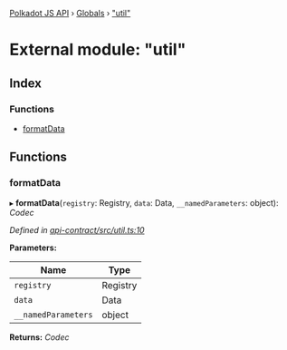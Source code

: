 [Polkadot JS API](../README.md) › [Globals](../globals.md) › ["util"](_util_.md)

# External module: "util"

## Index

### Functions

* [formatData](_util_.md#formatdata)

## Functions

###  formatData

▸ **formatData**(`registry`: Registry, `data`: Data, `__namedParameters`: object): *Codec*

*Defined in [api-contract/src/util.ts:10](https://github.com/polkadot-js/api/blob/e2e8e3fedd/packages/api-contract/src/util.ts#L10)*

**Parameters:**

Name | Type |
------ | ------ |
`registry` | Registry |
`data` | Data |
`__namedParameters` | object |

**Returns:** *Codec*
